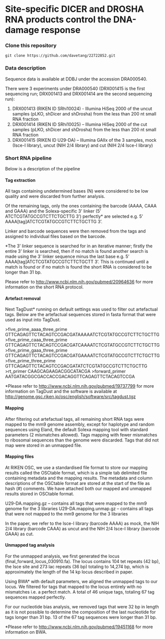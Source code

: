 Site-specific DICER and DROSHA RNA products control the DNA-damage response
========

### Clone this repository

`git clone https://github.com/davetang/22722852.git`

### Data description

Sequence data is available at DDBJ under the accession DRA000540.

There were 3 experiments under DRA000540 (DRX001415 is the first sequencing run; DRX001413 and DRX001414 are the second sequencing run):

1. DRX001413 (RIKEN ID SRhi10024) - Illumina HiSeq 2000 of the uncut samples (pLKO, shDicer and shDrosha) from the less than 200 nt small RNA fraction
2. DRX001414 (RIKEN ID SRhi10025) – Illumina HiSeq 2000 of the cut samples (pLKO, shDicer and shDrosha) from the less than 200 nt small RNA fraction
3. DRX001415 (RIKEN ID U29-DA) – Illumina GAIIx of the 3 samples, mock (Isce-I library), uncut (NIH 2/4 library) and cut (NIH 2/4 Isce-I library)

### Short RNA pipeline

Below is a description of the pipeline

#### Tag extraction

All tags containing undetermined bases (N) were considered to be low quality and were discarded from further analysis.

Of the remaining tags, only the ones containing the barcode (AAAA, CAAA and GAAA) and the Solexa-specific 3' linker (5’ ATCTCGTATGCCGTCTTCTGCTTG  3’) perfectly* are selected e.g. 5’ AAAA[tag]ATCTCGTATGCCGTCTTCTGCTTG 3’.

Linker and barcode sequences were then removed from the tags and assigned to individual files based on the barcode.

*The 3’ linker sequence is searched for in an iterative manner; firstly the entire 3’ linker is searched, then if no match is found another search is made using the 3’ linker sequence minus the last base e.g. 5’ AAAA[tag]ATCTCGTATGCCGTCTTCTGCTT 3’. This is continued until a match is found or if no match is found the short RNA is considered to be longer than 31 bp.

Please refer to <http://www.ncbi.nlm.nih.gov/pubmed/20964636> for more information on the short RNA protocol.

#### Artefact removal

Next TagDust* running on default settings was used to filter out artefactual tags. Below are the artefactual sequences stored in fasta format that were used as input into TagDust.

\>five_prime_aaaa_three_prime
GTTCAGAGTTCTACAGTCCGACGATAAAAATCTCGTATGCCGTCTTCTGCTTG
\>five_prime_caaa_three_prime
GTTCAGAGTTCTACAGTCCGACGATCAAAATCTCGTATGCCGTCTTCTGCTTG
\>five_prime_gaaa_three_prime
GTTCAGAGTTCTACAGTCCGACGATGAAAATCTCGTATGCCGTCTTCTGCTTG
\>five_prime_three_prime
GTTCAGAGTTCTACAGTCCGACGATATCTCGTATGCCGTCTTCTGCTTG
\>rt_primer
CAAGCAGAAGACGGCATACGA
\>forward_primer
AATGATACGGCGACCACCGACAGGTTCAGAGTTCTACAGTCCGA

*Please refer to <http://www.ncbi.nlm.nih.gov/pubmed/19737799> for more information on TagDust and the software is available at <http://genome.gsc.riken.jp/osc/english/software/src/tagdust.tgz>

#### Mapping

After filtering out artefactual tags, all remaining short RNA tags were mapped to the mm9 genome assembly, except for haplotype and random sequences using Eland, the default Solexa mapping tool with standard parameters (2 mismatches allowed). Tags mapping with fewer mismatches to ribosomal sequences than the genome were discarded. Tags that did not map were stored in an unmapped file.

#### Mapping files

At RIKEN OSC, we use a standardised file format to store our mapping results called the OSCtable format, which is a simple tab delimited file containing metadata and the mapping results. The metadata and column descriptions of the OSCtable format are stored at the start of the file as hash (#) comments. We have attached both our mapped and unmapped results stored in OSCtable format.

U29-DA.mapping.gz – contains all tags that were mapped to the mm9 genome for the 3 libraries
U29-DA.mapping.unmap.gz – contains all tags that were not mapped to the mm9 genome for the 3 libraries

In the paper, we refer to the Isce-I library (barcode AAAA) as mock, the NIH 2/4 library (barcode CAAA) as uncut and the NIH 2/4 Isce-I library (barcode GAAA) as cut.

#### Unmapped tag analysis

For the unmapped analysis, we first generated the locus (final_forward_locus_030910.fa). The locus contains 104 tet repeats (42 bp), the Isce site and 273 lac repeats (36 bp) totaling to 14,274 bp, which is approximately the length of the 14 kp locus described in paper.

Using BWA* with default parameters, we aligned the unmapped tags to our locus. We filtered for tags that mapped to the locus entirely with no mismatches i.e. a perfect match. A total of 46 unique tags, totaling 67 tag sequences mapped perfectly.

For our nucleotide bias analysis, we removed tags that were 32 bp in length as it is not possible to determine the composition of the last nucleotide for tags longer than 31 bp. 13 of the 67 tag sequences were longer than 31 bp.

*Please refer to <http://www.ncbi.nlm.nih.gov/pubmed/19451168> for more information on BWA.
